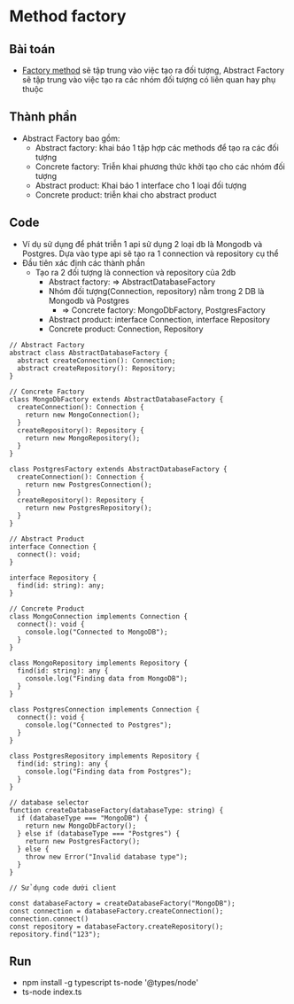 # Method factory


## Bài toán

- [Factory method](https://github.com/lhoangcuong96/design-patterns/blob/master/3_Factory_Method/doc.md) sẽ tập trung vào việc tạo ra đối tượng, Abstract Factory sẽ tập trung vào việc tạo ra các nhóm đối tượng có liên quan hay phụ thuộc

## Thành phần
- Abstract Factory bao gồm:
  - Abstract factory: khai báo 1 tập hợp các methods để tạo ra các đối tượng
  - Concrete factory: Triễn khai phương thức khởi tạo cho các nhóm đối tượng
  - Abstract product: Khai báo 1 interface cho 1 loại đối tượng
  - Concrete product: triễn khai cho abstract product

## Code
- Ví dụ sử dụng để phát triễn 1 api sử dụng 2 loại db là Mongodb và Postgres. Dựa vào type api sẽ tạo ra 1 connection và repository cụ thể
- Đầu tiên xác định các thành phần
  - Tạo ra 2 đối tượng là connection và repository của 2db
    - Abstract factory:  => AbstractDatabaseFactory
    - Nhóm đối tượng(Connection, repository) nằm trong 2 DB là Mongodb và Postgres
      -  => Concrete factory: MongoDbFactory, PostgresFactory
    - Abstract product: interface Connection, interface Repository
    - Concrete product: Connection, Repository
```
// Abstract Factory
abstract class AbstractDatabaseFactory {
  abstract createConnection(): Connection;
  abstract createRepository(): Repository;
}

// Concrete Factory
class MongoDbFactory extends AbstractDatabaseFactory {
  createConnection(): Connection {
    return new MongoConnection();
  }
  createRepository(): Repository {
    return new MongoRepository();
  }
}

class PostgresFactory extends AbstractDatabaseFactory {
  createConnection(): Connection {
    return new PostgresConnection();
  }
  createRepository(): Repository {
    return new PostgresRepository();
  }
}

// Abstract Product
interface Connection {
  connect(): void;
}

interface Repository {
  find(id: string): any;
}

// Concrete Product
class MongoConnection implements Connection {
  connect(): void {
    console.log("Connected to MongoDB");
  }
}

class MongoRepository implements Repository {
  find(id: string): any {
    console.log("Finding data from MongoDB");
  }
}

class PostgresConnection implements Connection {
  connect(): void {
    console.log("Connected to Postgres");
  }
}

class PostgresRepository implements Repository {
  find(id: string): any {
    console.log("Finding data from Postgres");
  }
}

// database selector
function createDatabaseFactory(databaseType: string) {
  if (databaseType === "MongoDB") {
    return new MongoDbFactory();
  } else if (databaseType === "Postgres") {
    return new PostgresFactory();
  } else {
    throw new Error("Invalid database type");
  }
}

// Sử dụng code dưới client

const databaseFactory = createDatabaseFactory("MongoDB");
const connection = databaseFactory.createConnection();
connection.connect()
const repository = databaseFactory.createRepository();
repository.find("123");

```

## Run
- npm install -g typescript ts-node '@types/node'
- ts-node index.ts